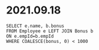 # 2021.09.18
```
SELECT e.name, b.bonus
FROM Employee e LEFT JOIN Bonus b
ON e.empId=b.empId
WHERE COALESCE(bonus, 0) < 1000
```
